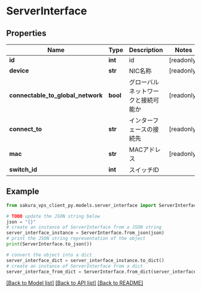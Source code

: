 # ServerInterface


## Properties

Name | Type | Description | Notes
------------ | ------------- | ------------- | -------------
**id** | **int** | id | [readonly] 
**device** | **str** | NIC名称 | [readonly] 
**connectable_to_global_network** | **bool** | グローバルネットワークと接続可能か | [readonly] 
**connect_to** | **str** | インターフェースの接続先 | [readonly] 
**mac** | **str** | MACアドレス | [readonly] 
**switch_id** | **int** | スイッチID | 

## Example

```python
from sakura_vps_client_py.models.server_interface import ServerInterface

# TODO update the JSON string below
json = "{}"
# create an instance of ServerInterface from a JSON string
server_interface_instance = ServerInterface.from_json(json)
# print the JSON string representation of the object
print(ServerInterface.to_json())

# convert the object into a dict
server_interface_dict = server_interface_instance.to_dict()
# create an instance of ServerInterface from a dict
server_interface_from_dict = ServerInterface.from_dict(server_interface_dict)
```
[[Back to Model list]](../README.md#documentation-for-models) [[Back to API list]](../README.md#documentation-for-api-endpoints) [[Back to README]](../README.md)


